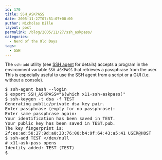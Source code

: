 ```yaml
---
id: 170
title: SSH_ASKPASS
date: 2005-11-27T07:51:07+00:00
author: Nicholas Dille
layout: post
permalink: /blog/2005/11/27/ssh_askpass/
categories:
  - Nerd of the Old Days
tags:
  - SSH
---
```

The <code class="command">ssh-add</code> utility (see [SSH agent](/blog/2005/11/27/ssh-agent/ "SSH Agent") for details) accepts a program in the environment variable <code class="command">SSH_ASKPASS</code> that retrieves a passphrase from the user. This is especially useful to use the SSH agent from a script or a GUI (i.e. without a console).

<!--more-->

<pre class="listing">$ ssh-agent bash --login
$ export SSH_ASKPASS="$(which x11-ssh-askpass)"
$ ssh-keygen -t dsa -f TEST
Generating public/private dsa key pair.
Enter passphrase (empty for no passphrase):
Enter same passphrase again:
Your identification has been saved in TEST.
Your public key has been saved in TEST.pub.
The key fingerprint is:
2f:ee:ad:50:27:9d:a0:33:76:00:b4:9f:64:43:a5:41 USER@HOST
$ ssh-add TEST &lt;/dev/null
# x11-ask-pass opens
Identity added: TEST (TEST)
$ _</pre>
